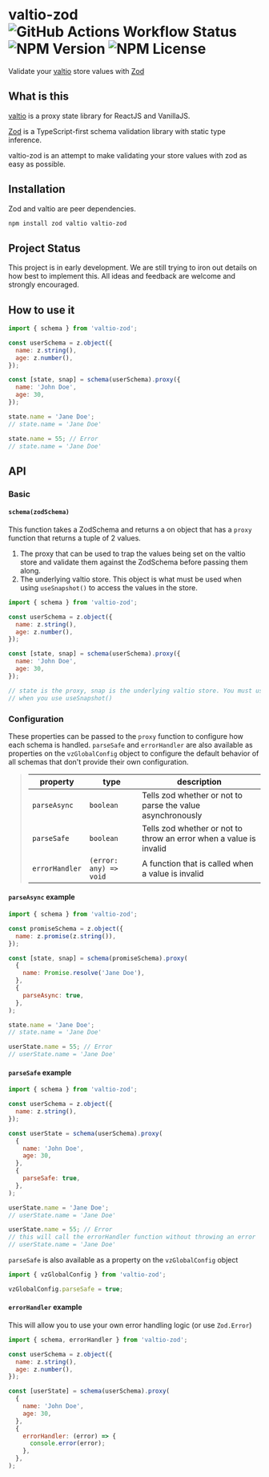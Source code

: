 # valtio-zod ![GitHub Actions Workflow Status](https://img.shields.io/github/actions/workflow/status/valtiojs/valtio-zod/ci.yml) ![NPM Version](https://img.shields.io/npm/v/valtio-zod) ![NPM License](https://img.shields.io/npm/l/valtio-zod)

Validate your [valtio](https://github.com/pmndrs/valtio) store values with [Zod](https://zod.dev/)

## What is this

[valtio](https://github.com/pmndrs/valtio) is
a proxy state library for ReactJS and VanillaJS.

[Zod](https://zod.dev/) is a TypeScript-first
schema validation library with static type inference.

valtio-zod is an attempt to make validating your store values
with zod as easy as possible.

## Installation

Zod and valtio are peer dependencies.

```bash
npm install zod valtio valtio-zod
```

## Project Status

This project is in early development. We are still trying to iron out details on how best to implement this. All ideas and feedback
are welcome and strongly encouraged.

## How to use it

```js
import { schema } from 'valtio-zod';

const userSchema = z.object({
  name: z.string(),
  age: z.number(),
});

const [state, snap] = schema(userSchema).proxy({
  name: 'John Doe',
  age: 30,
});

state.name = 'Jane Doe';
// state.name = 'Jane Doe'

state.name = 55; // Error
// state.name = 'Jane Doe'
```

## API

### Basic

#### `schema(zodSchema)`

This function takes a ZodSchema and returns a on object that has a `proxy`
function that returns a tuple of 2 values.

1. The proxy that can be used to trap the values being set on the valtio store and validate them against the ZodSchema before passing them along.
2. The underlying valtio store. This object is what must be used when using `useSnapshot()` to access the values in the store.

```js
import { schema } from 'valtio-zod';

const userSchema = z.object({
  name: z.string(),
  age: z.number(),
});

const [state, snap] = schema(userSchema).proxy({
  name: 'John Doe',
  age: 30,
});

// state is the proxy, snap is the underlying valtio store. You must use the snap object
// when you use useSnapshot()
```

### Configuration

These properties can be passed to the `proxy` function to configure how each schema is handled.
`parseSafe` and `errorHandler` are also available as properties on the `vzGlobalConfig` object
to configure the default behavior of all schemas that don't provide their own configuration.

> | property       | type                   | description                                                        |
> | -------------- | ---------------------- | ------------------------------------------------------------------ |
> | `parseAsync`   | `boolean`              | Tells zod whether or not to parse the value asynchronously         |
> | `parseSafe`    | `boolean`              | Tells zod whether or not to throw an error when a value is invalid |
> | `errorHandler` | `(error: any) => void` | A function that is called when a value is invalid                  |

#### `parseAsync` example

```js
import { schema } from 'valtio-zod';

const promiseSchema = z.object({
  name: z.promise(z.string()),
});

const [state, snap] = schema(promiseSchema).proxy(
  {
    name: Promise.resolve('Jane Doe'),
  },
  {
    parseAsync: true,
  },
);

state.name = 'Jane Doe';
// state.name = 'Jane Doe'

userState.name = 55; // Error
// userState.name = 'Jane Doe'
```

#### `parseSafe` example

```js
import { schema } from 'valtio-zod';

const userSchema = z.object({
  name: z.string(),
});

const userState = schema(userSchema).proxy(
  {
    name: 'John Doe',
    age: 30,
  },
  {
    parseSafe: true,
  },
);

userState.name = 'Jane Doe';
// userState.name = 'Jane Doe'

userState.name = 55; // Error
// this will call the errorHandler function without throwing an error
// userState.name = 'Jane Doe'
```

`parseSafe` is also available as a property on the `vzGlobalConfig` object

```js
import { vzGlobalConfig } from 'valtio-zod';

vzGlobalConfig.parseSafe = true;
```

#### `errorHandler` example

This will allow you to use your own error handling logic (or use `Zod.Error`)

```js
import { schema, errorHandler } from 'valtio-zod';

const userSchema = z.object({
  name: z.string(),
  age: z.number(),
});

const [userState] = schema(userSchema).proxy(
  {
    name: 'John Doe',
    age: 30,
  },
  {
    errorHandler: (error) => {
      console.error(error);
    },
  },
);
```

